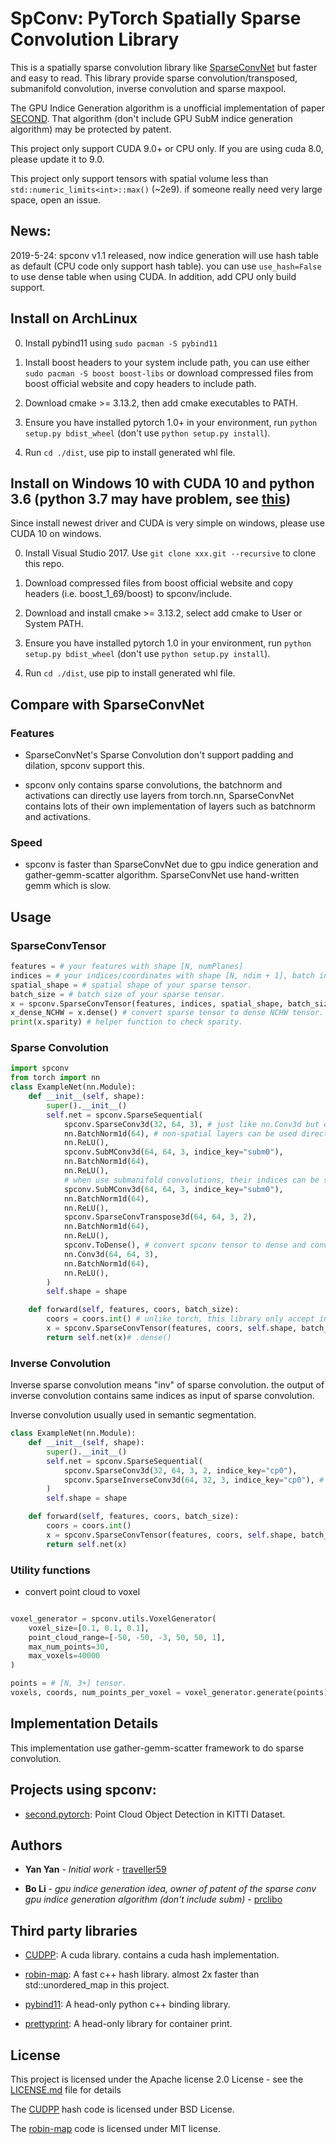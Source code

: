 # SpConv: PyTorch Spatially Sparse Convolution Library

This is a spatially sparse convolution library like [SparseConvNet](https://github.com/facebookresearch/SparseConvNet) but faster and easy to read. This library provide sparse convolution/transposed, submanifold convolution, inverse convolution and sparse maxpool.

The GPU Indice Generation algorithm is a unofficial implementation of paper [SECOND](http://www.mdpi.com/1424-8220/18/10/3337). That algorithm (don't include GPU SubM indice generation algorithm) may be protected by patent.

This project only support CUDA 9.0+ or CPU only. If you are using cuda 8.0, please update it to 9.0.

This project only support tensors with spatial volume less than ```std::numeric_limits<int>::max()``` (~2e9). if someone really need very large space, open an issue.

## News:

2019-5-24: spconv v1.1 released, now indice generation will use hash table as default (CPU code only support hash table). you can use ```use_hash=False``` to use dense table when using CUDA. In addition, add CPU only build support.

## Install on ArchLinux

0. Install pybind11 using ```sudo pacman -S pybind11```

1. Install boost headers to your system include path, you can use either ```sudo pacman -S boost boost-libs``` or download compressed files from boost official website and copy headers to include path.

2. Download cmake >= 3.13.2, then add cmake executables to PATH.

3. Ensure you have installed pytorch 1.0+ in your environment, run ```python setup.py bdist_wheel``` (don't use ```python setup.py install```).

4. Run ```cd ./dist```, use pip to install generated whl file.

## Install on Windows 10 with CUDA 10 and python 3.6 (python 3.7 may have problem, see [this](https://github.com/pytorch/pytorch/issues/17233))

Since install newest driver and CUDA is very simple on windows, please use CUDA 10 on windows. 

0. Install Visual Studio 2017. Use ```git clone xxx.git --recursive``` to clone this repo.

1. Download compressed files from boost official website and copy headers (i.e. boost_1_69/boost) to spconv/include.

2. Download and install cmake >= 3.13.2, select add cmake to User or System PATH.

3. Ensure you have installed pytorch 1.0 in your environment, run ```python setup.py bdist_wheel``` (don't use ```python setup.py install```).

4. Run ```cd ./dist```, use pip to install generated whl file.

## Compare with SparseConvNet

### Features

* SparseConvNet's Sparse Convolution don't support padding and dilation, spconv support this.

* spconv only contains sparse convolutions, the batchnorm and activations can directly use layers from torch.nn, SparseConvNet contains lots of their own implementation of layers such as batchnorm and activations.

### Speed

* spconv is faster than SparseConvNet due to gpu indice generation and gather-gemm-scatter algorithm. SparseConvNet use hand-written gemm which is slow.

## Usage

### SparseConvTensor

```Python
features = # your features with shape [N, numPlanes]
indices = # your indices/coordinates with shape [N, ndim + 1], batch index must be put in indices[:, 0]
spatial_shape = # spatial shape of your sparse tensor.
batch_size = # batch size of your sparse tensor.
x = spconv.SparseConvTensor(features, indices, spatial_shape, batch_size)
x_dense_NCHW = x.dense() # convert sparse tensor to dense NCHW tensor.
print(x.sparity) # helper function to check sparity. 
```

### Sparse Convolution

```Python
import spconv
from torch import nn
class ExampleNet(nn.Module):
    def __init__(self, shape):
        super().__init__()
        self.net = spconv.SparseSequential(
            spconv.SparseConv3d(32, 64, 3), # just like nn.Conv3d but don't support group and all([d > 1, s > 1])
            nn.BatchNorm1d(64), # non-spatial layers can be used directly in SparseSequential.
            nn.ReLU(),
            spconv.SubMConv3d(64, 64, 3, indice_key="subm0"),
            nn.BatchNorm1d(64),
            nn.ReLU(),
            # when use submanifold convolutions, their indices can be shared to save indices generation time.
            spconv.SubMConv3d(64, 64, 3, indice_key="subm0"),
            nn.BatchNorm1d(64),
            nn.ReLU(),
            spconv.SparseConvTranspose3d(64, 64, 3, 2),
            nn.BatchNorm1d(64),
            nn.ReLU(),
            spconv.ToDense(), # convert spconv tensor to dense and convert it to NCHW format.
            nn.Conv3d(64, 64, 3),
            nn.BatchNorm1d(64),
            nn.ReLU(),
        )
        self.shape = shape

    def forward(self, features, coors, batch_size):
        coors = coors.int() # unlike torch, this library only accept int coordinates.
        x = spconv.SparseConvTensor(features, coors, self.shape, batch_size)
        return self.net(x)# .dense()
```

### Inverse Convolution

Inverse sparse convolution means "inv" of sparse convolution. the output of inverse convolution contains same indices as input of sparse convolution.

Inverse convolution usually used in semantic segmentation.

```Python
class ExampleNet(nn.Module):
    def __init__(self, shape):
        super().__init__()
        self.net = spconv.SparseSequential(
            spconv.SparseConv3d(32, 64, 3, 2, indice_key="cp0"),
            spconv.SparseInverseConv3d(64, 32, 3, indice_key="cp0"), # need provide kernel size to create weight
        )
        self.shape = shape

    def forward(self, features, coors, batch_size):
        coors = coors.int()
        x = spconv.SparseConvTensor(features, coors, self.shape, batch_size)
        return self.net(x)
```

### Utility functions

* convert point cloud to voxel

```Python

voxel_generator = spconv.utils.VoxelGenerator(
    voxel_size=[0.1, 0.1, 0.1], 
    point_cloud_range=[-50, -50, -3, 50, 50, 1],
    max_num_points=30,
    max_voxels=40000
)

points = # [N, 3+] tensor.
voxels, coords, num_points_per_voxel = voxel_generator.generate(points)
```

## Implementation Details

This implementation use gather-gemm-scatter framework to do sparse convolution.

## Projects using spconv:

* [second.pytorch](https://github.com/traveller59/second.pytorch): Point Cloud Object Detection in KITTI Dataset.

## Authors

* **Yan Yan** - *Initial work* - [traveller59](https://github.com/traveller59)

* **Bo Li** - *gpu indice generation idea, owner of patent of the sparse conv gpu indice generation algorithm (don't include subm)* - [prclibo](https://github.com/prclibo)

## Third party libraries

* [CUDPP](https://github.com/cudpp/cudpp): A cuda library. contains a cuda hash implementation.

* [robin-map](https://github.com/Tessil/robin-map): A fast c++ hash library. almost 2x faster than std::unordered_map in this project.

* [pybind11](https://github.com/pybind/pybind11): A head-only python c++ binding library.

* [prettyprint](https://github.com/louisdx/cxx-prettyprint): A head-only library for container print.

## License

This project is licensed under the Apache license 2.0 License - see the [LICENSE.md](LICENSE.md) file for details

The [CUDPP](https://github.com/cudpp/cudpp) hash code is licensed under BSD License.

The [robin-map](https://github.com/Tessil/robin-map) code is licensed under MIT license.
